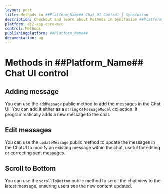 ```yaml
---
layout: post
title: Methods in ##Platform_Name## Chat UI Control | Syncfusion
description: Checkout and learn about Methods in Syncfusion ##Platform_Name## Chat UI control of Syncfusion Essential JS 2 and more.
platform: ej2-asp-core-mvc
control: Methods
publishingplatform: ##Platform_Name##
documentation: ug
---
```


# Methods in ##Platform_Name## Chat UI control

## Adding message

You can use the `addMessage` public method to add the messages in the Chat UI. You can add it either as a `string` or `MessageModel` collection. It programmatically adds a new message to the chat. 

## Edit messages

You can use the `updateMessage` public method to update the messages in the ChatUI to modify an existing message within the chat, useful for editing or correcting sent messages.

## Scroll to Bottom

You can use the `scrollToBottom` public method to scroll the chat view to the latest message, ensuring users see the new content updated.
